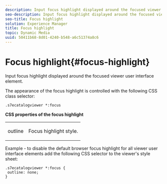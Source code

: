 ```yaml
---
description: Input focus highlight displayed around the focused viewer user interface element.
seo-description: Input focus highlight displayed around the focused viewer user interface element.
seo-title: Focus highlight
solution: Experience Manager
title: Focus highlight
topic: Dynamic Media
uuid: 50411b68-8d01-4240-b548-a6c51374a8c6
---
```


# Focus highlight{#focus-highlight}

Input focus highlight displayed around the focused viewer user interface element.

<!--<a id="section_E8B3D0BF9FF548F188F717D6EA65EC32"></a>-->

The appearance of the focus highlight is controlled with the following CSS class selector:

```
.s7ecatalogviewer *:focus
```

**CSS properties of the focus highlight**

<table id="table_C48C56E696304C9BAFEE71BA9EA9A174"> 
 <tbody> 
  <tr> 
   <td colname="col1"> <p> <span class="codeph"> outline </span> </p> </td> 
   <td colname="col2"> <p> Focus highlight style. </p> </td> 
  </tr> 
 </tbody> 
</table>

Example - to disable the default browser focus highlight for all viewer user interface elements add the following CSS selector to the viewer's style sheet:

```
.s7ecatalogviewer *:focus { 
 outline: none; 
}
```

